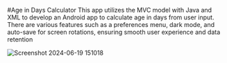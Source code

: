 #Age in Days Calculator
This app utilizes the MVC model with Java and XML to develop an Android app to calculate age in days from user input. 
There are various features such as a preferences menu, dark mode, and auto-save for screen rotations, ensuring smooth user experience and data retention

![Screenshot 2024-06-19 151018](https://github.com/user-attachments/assets/8c9d1bf8-721e-4748-b0f1-49f19fd9bcd3)
